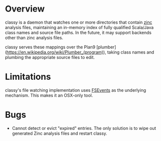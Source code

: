 # Overview
classy is a daemon that watches one or more directories that contain
[zinc](https://github.com/typesafehub/zinc) analysis files, maintaining
an in-memory index of fully qualified Scala/Java class names and source
file paths. In the future, it may support backends other than zinc analysis files.

classy serves these mappings over the Plan9 [plumber]
(https://en.wikipedia.org/wiki/Plumber_(program)), taking class
names and plumbing the appropriate source files to edit.

# Limitations
classy's file watching implementation uses
[FSEvents](https://en.wikipedia.org/wiki/FSEvents) as the underlying
mechanism. This makes it an OSX-only tool.

# Bugs
- Cannot detect or evict "expired" entries. The only solution is to wipe out
  generated Zinc analysis files and restart classy.
